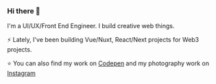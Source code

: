 ### Hi there 👋

<!--
**sashatran/sashatran** is a ✨ _special_ ✨ repository because its `README.md` (this file) appears on your GitHub profile.

Here are some ideas to get you started:

- 🔭 I’m currently working on ...
- 🌱 I’m currently learning ...
- 👯 I’m looking to collaborate on ...
- 🤔 I’m looking for help with ...
- 💬 Ask me about ...
- 📫 How to reach me: ...
- 😄 Pronouns: ...
- ⚡ Fun fact: ...
-->

I'm a UI/UX/Front End Engineer. I build creative web things.

⚡ Lately, I've been building Vue/Nuxt, React/Next projects for Web3 projects.

⭐️ You can also find my work on [Codepen](https://codepen.io/sashatran) and my photography work on [Instagram](https://www.instagram.com/sasha.codes/)
